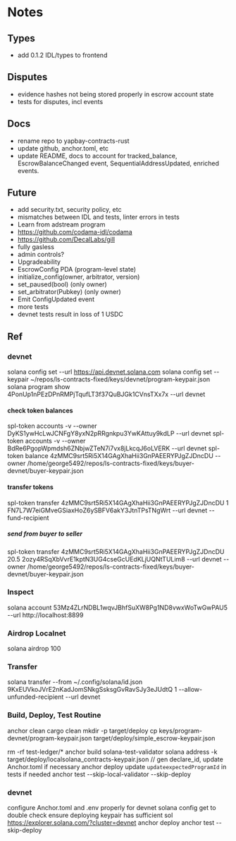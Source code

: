 # Notes

## Types
- add 0.1.2 IDL/types to frontend

## Disputes
- evidence hashes not being stored properly in escrow account state
- tests for disputes, incl events

## Docs
- rename repo to yapbay-contracts-rust
- update github, anchor.toml, etc
- update README, docs to account for tracked_balance, EscrowBalanceChanged event, SequentialAddressUpdated, enriched events.

## Future
- add security.txt, security policy, etc
- mismatches between IDL and tests, linter errors in tests
- Learn from adstream program
- https://github.com/codama-idl/codama
- https://github.com/DecalLabs/gill
- fully gasless
- admin controls?
- Upgradeability
- EscrowConfig PDA (program-level state)
- initialize_config(owner, arbitrator, version)
- set_paused(bool) (only owner)
- set_arbitrator(Pubkey) (only owner)
- Emit ConfigUpdated event
- more tests
- devnet tests result in loss of 1 USDC

## Ref

### devnet
solana config set --url https://api.devnet.solana.com
solana config set --keypair ~/repos/ls-contracts-fixed/keys/devnet/program-keypair.json
solana program show 4PonUp1nPEzDPnRMPjTqufLT3f37QuBJGk1CVnsTXx7x --url devnet

#### check token balances
spl-token accounts -v --owner DyKS1ywHcLwJCNFgY8yxN2pRRgnkpu3YwKAttuy9kdLP --url devnet
spl-token accounts -v --owner BdRe6PgopWpmdsh6ZNbjwZTeN7i7vx8jLkcqJ6oLVERK --url devnet
spl-token balance 4zMMC9srt5Ri5X14GAgXhaHii3GnPAEERYPJgZJDncDU --owner /home/george5492/repos/ls-contracts-fixed/keys/buyer-devnet/buyer-keypair.json

#### transfer tokens
spl-token transfer 4zMMC9srt5Ri5X14GAgXhaHii3GnPAEERYPJgZJDncDU 1 FN7L7W7eiGMveGSiaxHoZ6ySBFV6akY3JtnTPsTNgWrt --url devnet --fund-recipient

##### send from buyer to seller
spl-token transfer 4zMMC9srt5Ri5X14GAgXhaHii3GnPAEERYPJgZJDncDU 20.5 2ozy4RSqXbVvrE1kptN3UG4cseGcUEdKLjUQNtTULim8 --url devnet --owner /home/george5492/repos/ls-contracts-fixed/keys/buyer-devnet/buyer-keypair.json

### Inspect

solana account 53Mz4ZLrNDBL1wqvJBhfSuXW8Pg1ND8vwxWoTwGwPAU5 --url http://localhost:8899

### Airdrop Localnet
solana airdrop 100

### Transfer
solana transfer --from ~/.config/solana/id.json 9KxEUVkoJVrE2nKadJomSNkgSsksgGvRavSJy3eJUdtQ 1 --allow-unfunded-recipient --url devnet

### Build, Deploy, Test Routine
anchor clean
cargo clean
mkdir -p target/deploy
cp keys/program-devnet/program-keypair.json target/deploy/simple_escrow-keypair.json
<!-- stop previous validator -->
rm -rf test-ledger/*
anchor build
solana-test-validator
solana address -k target/deploy/localsolana_contracts-keypair.json // gen declare_id, update Anchor.toml if necessary
anchor deploy
update `updateexpectedProgramId` in tests if needed
anchor test --skip-local-validator --skip-deploy

### devnet
configure Anchor.toml and .env properly for devnet
solana config get to double check
ensure deploying keypair has sufficient sol
https://explorer.solana.com/?cluster=devnet
anchor deploy
anchor test --skip-deploy
